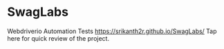 # SwagLabs
Webdriverio Automation Tests
https://srikanth2r.github.io/SwagLabs/ Tap here for quick review of the project.
